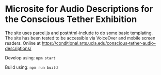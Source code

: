 # Microsite for Audio Descriptions for the Conscious Tether Exhibition

The site uses parcel.js and posthtml-include to do some basic templating. The site has been tested to be accessible via VoiceOver and mobile screen readers. Online at https://conditional.arts.ucla.edu/conscious-tether-audio-descriptions/

Develop using:
`npm start`

Build using:
`npm run build`